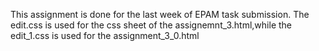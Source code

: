 This assignment is done for the last week of EPAM task submission.
The edit.css is used for the css sheet of the assignemnt_3.html,while the edit_1.css is used for the assignment_3_0.html
